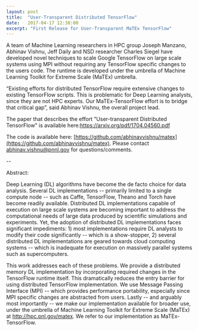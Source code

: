 ```yaml
---
layout: post
title:  "User-Transparent Distributed TensorFlow"
date:   2017-04-17 12:30:00
excerpt: "First Release for User-Transparent MaTEx TensorFlow"
---
```


A team of Machine Learning researchers in HPC group Joseph Manzano, Abhinav Vishnu, Jeff Daily and NSD researcher Charles Siegel have developed novel techniques to scale Google TensorFlow on large scale systems using MPI without requiring any TensorFlow specific changes to the users code. The runtime is developed under the umbrella of Machine Learning Toolkit for Extreme Scale (MaTEx) umbrella.

“Existing efforts for distributed TensorFlow require extensive changes to existing TensorFlow scripts. This is problematic for Deep Learning analysts, since they are not HPC experts. Our MaTEx-TensorFlow effort is to bridge that critical gap”, said Abhinav Vishnu, the overall project lead. 

The paper that describes the effort "User-transparent Distributed TensorFlow" is available here:https://arxiv.org/pdf/1704.04560.pdf

The code is available here: [https://github.com/abhinavvishnu/matex](https://github.com/abhinavvishnu/matex). Please contact [abhinav.vishnu@pnnl.gov](abhinav.vishnu@pnnl.gov) for questions/comments.

--

Abstract:

Deep Learning (DL) algorithms have become the de facto choice for data
analysis. Several DL implementations -- primarily limited to a single compute
node -- such as Caffe, TensorFlow, Theano and Torch have become readily
available. Distributed DL implementations capable of execution on large scale
systems are becoming important to address the computational needs of large data
produced by scientific simulations and experiments.  Yet, the adoption of
distributed DL implementations faces significant impediments: 1) most
implementations require DL analysts to modify their code significantly -- which
is a show-stopper, 2) several distributed DL implementations are geared towards
cloud computing systems -- which is inadequate for execution on massively
parallel systems such as supercomputers. 

This work addresses each of these problems. We provide a distributed memory DL
implementation by incorporating required changes in the TensorFlow runtime
itself.  This dramatically reduces the entry barrier for using distributed
TensorFlow implementation.  We use Message Passing Interface (MPI) -- which
provides performance portability, especially since MPI specific changes are
abstracted from users. Lastly -- and arguably most importantly -- we make our
implementation available for broader use, under the umbrella of Machine
Learning Toolkit for Extreme Scale (MaTEx) at  http://hpc.pnl.gov/matex. We
refer to our implementation as MaTEx-TensorFlow.

